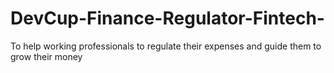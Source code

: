 # DevCup-Finance-Regulator-Fintech-
To help working professionals to regulate their expenses and guide them to grow their money
